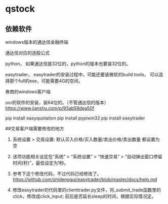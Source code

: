 # qstock


## 依赖软件

windows版本的通达信金融终端

通达信对应的选股公式

python， 如果通达信是32位的，python的版本也要装32位的。

easytrader， easytrader的安装过程中，可能还要装微软的build tools， 可以选择那个full的exe，可能需要4G的空间。


券商的windows客户端


ocr的软件的安装，装64位的。（不管通达信的版本）
https://www.jianshu.com/p/93ab58dea50f


pip install easyquotation
pip install pypiwin32
pip install easytrader


##交易客户端需要修改的地方

1. 系统设置 > 交易设置: 默认买入价格/买入数量/卖出价格/卖出数量 都设置为 空

2. 该项功能相关设定在“系统” > “系统设置” > “快速交易” > “自动弹出窗口停留时间(秒)”，最低设定为1秒。

3. 参考下这个修改代码，不过代码已经修改了。 https://github.com/shidenggui/easytrader/blob/master/docs/help.md

4. 修改easytrader的代码里的clienttrader.py文件，将_submit_trade函数里的click，修改成click_input; 前后是否延长sleep的时间，根据实际情况定。


